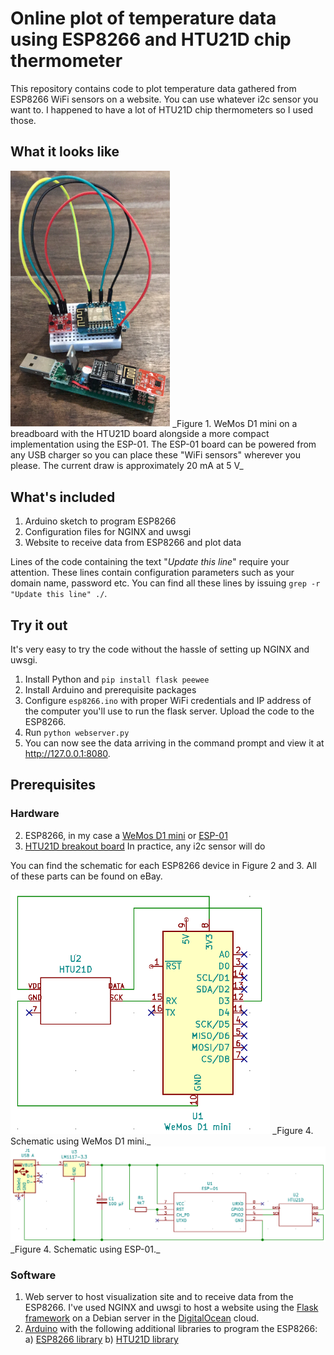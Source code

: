 # Online plot of temperature data using ESP8266 and HTU21D chip thermometer
This repository contains code to plot temperature data gathered from ESP8266 WiFi sensors on a website. You can use whatever i2c sensor you want to. I happened to have a lot of HTU21D chip thermometers so I used those.

## What it looks like
<img src="Resources/devices.png" alt="ESP8266 devices with HTU21D chip thermometers" title="ESP8266 devices with HTU21D chip thermometers" style="zoom:40%;" />
_Figure 1. WeMos D1 mini on a breadboard with the HTU21D board alongside a more compact implementation using the ESP-01. The ESP-01 board can be powered from any USB charger so you can place these "WiFi sensors" wherever you please. The current draw is approximately 20 mA at 5 V_

## What's included
 1. Arduino sketch to program ESP8266
 2. Configuration files for NGINX and uwsgi
 3. Website to receive data from ESP8266 and plot data

Lines of the code containing the text "_Update this line_" require your attention. These lines contain configuration parameters such as your domain name, password etc. You can find all these lines by issuing `grep -r "Update this line" ./`.

## Try it out

It's very easy to try the code without the hassle of setting up NGINX and uwsgi.

1. Install Python and `pip install flask peewee`
2. Install Arduino and prerequisite packages
3. Configure `esp8266.ino` with proper WiFi credentials and IP address of the computer you'll use to run the flask server. Upload the code to the ESP8266.
4. Run `python webserver.py`
6. You can now see the data arriving in the command prompt and view it at http://127.0.0.1:8080.

## Prerequisites
### Hardware
 2. ESP8266, in my case a [WeMos D1 mini](https://docs.wemos.cc/en/latest/d1/d1_mini.html) or [ESP-01](https://en.wikipedia.org/wiki/ESP8266)
 3. [HTU21D breakout board](https://www.sparkfun.com/products/retired/12064) In practice, any i2c sensor will do

You can find the schematic for each ESP8266 device in Figure 2 and 3. All of these parts can be found on eBay.

<img src="Resources/wemos-d1-mini-schematic.png" alt="Schematic" title="Schematic" style="zoom: 67%;" />
_Figure 4. Schematic using WeMos D1 mini._

<img src="Resources/esp-01-schematic.png" alt="Schematic" title="Schematic" style="zoom: 67%;" />
_Figure 4. Schematic using ESP-01._

### Software
1. Web server to host visualization site and to receive data from the ESP8266.
    I've used NGINX and uwsgi to host a website using the [Flask framework](https://flask.palletsprojects.com/) on a Debian server in the [DigitalOcean](https://www.digitalocean.com/) cloud.
2. [Arduino](https://www.arduino.cc/en/Main/Software) with the following additional libraries to program the ESP8266:
    a) [ESP8266 library](https://github.com/esp8266/Arduino)
    b) [HTU21D library](https://github.com/enjoyneering/HTU21D)
